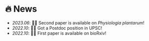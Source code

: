 # 🔥 News
- *2023.06*: 🎉🎉 Second paper is available on _Physiologia plantarum_!
- *2022.10*: 🎉🎉 Got a Postdoc position in UPSC!
- *2022.10*: 🎉🎉 First paper is available on bioRxiv!
